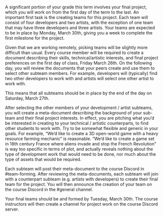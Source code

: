 A significant portion of your grade this term involves your final project, which you will work on from the first day of the term to the last. An important first task is the creating teams for this project. Each team will consist of four developers and two artists, with the exception of one team that may have three developers and three artists. Your teams are expected to be in place by Monday, March 30th, giving you a week to complete the first milestone for the project.

Given that we are working remotely, picking teams will be slightly more difficult than usual. Every course member will be required to create a document describing their skills, technical/artistic interests, and final project preferences on the first day of class, Friday March 26th. On the following day, you will review the documents that your peers create and use them to select other subteam members. For example, developers will (typically) find two other developers to work with and artists will select one other artist to work with.

This means that all subteams should be in place by the end of the day on Saturday, March 27th.

After selecting the other members of your development / artist subteams, you will create a meta-document describing the background of your sub-team and their final project interests. In effect, you are pitching what you’d be interested in creating to your technical / artistic counterparts, to find other students to work with. Try to be somewhat flexible and generic in your goals. For example, “We’d like to create a 3D open-world game with a heavy resource farming mechanic” is reasonable. “We’d like to create a game set in 18th century France where aliens invade and stop the French Revolution” is way too specific in terms of plot, and actually reveals nothing about the type of development work that would need to be done, nor much about the type of assets that would be required.

Each subteam will post their meta-document to the course Discord in #team-forming. After reviewing the meta-documents, each subteam will join with a counterpart subteam (e.g. artists with developers) to create their final team for the project. You will then announce the creation of your team on the course Discord in the #general channel.

Your final teams should be and formed by Tuesday, March 30th. The course instructors will then create a channel for project work on the course Discord server. 
